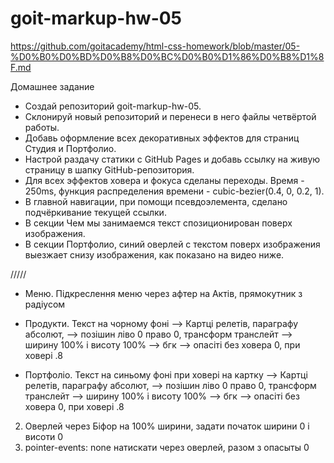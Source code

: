 # goit-markup-hw-05

https://github.com/goitacademy/html-css-homework/blob/master/05-%D0%B0%D0%BD%D0%B8%D0%BC%D0%B0%D1%86%D0%B8%D1%8F.md

Домашнее задание

- Создай репозиторий goit-markup-hw-05.
- Склонируй новый репозиторий и перенеси в него файлы четвёртой работы.
- Добавь оформление всех декоративных эффектов для страниц Студия и Портфолио.
- Настрой раздачу статики с GitHub Pages и добавь ссылку на живую страницу в шапку GitHub-репозитория.
- Для всех эффектов ховера и фокуса сделаны переходы. Время - 250ms, функция распределения времени - cubic-bezier(0.4, 0, 0.2, 1).
- В главной навигации, при помощи псевдоэлемента, сделано подчёркивание текущей ссылки.
- В секции Чем мы занимаемся текст спозиционирован поверх изображения.
- В секции Портфолио, синий оверлей с текстом поверх изображения выезжает снизу изображения, как показано на видео ниже.

/////

- Меню. Підкреслення меню через афтер на Актів, прямокутник з радіусом

- Продукти. Текст на чорному фоні
  --> Картці релетів, параграфу абсолют,
  --> позішин ліво 0 право 0, трансформ транслейт
  --> ширину 100% і висоту 100%
  --> бгк
  --> опасіті без ховера 0, при ховері .8

- Портфоліо. Текст на синьому фоні при ховері на картку
  --> Картці релетів, параграфу абсолют,
  --> позішин ліво 0 право 0, трансформ транслейт
  --> ширину 100% і висоту 100%
  --> бгк
  --> опасіті без ховера 0, при ховері .8

2. Оверлей через Біфор на 100% ширини, задати початок ширини 0 і висоти 0
3. pointer-events: none натискати через оверлей, разом з опасыты 0
